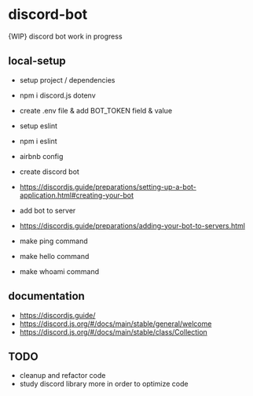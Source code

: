 # discord-bot
{WIP} discord bot work in progress 


## local-setup  
  * setup project / dependencies  
  * npm i discord.js dotenv 
  * create .env file & add BOT_TOKEN field & value 
    
  * setup eslint 
  * npm i eslint 
  * airbnb config 
      
  * create discord bot  
  * https://discordjs.guide/preparations/setting-up-a-bot-application.html#creating-your-bot 
    
  * add bot to server 
  * https://discordjs.guide/preparations/adding-your-bot-to-servers.html 
      
  * make ping command 
  * make hello command 
  * make whoami command 


## documentation 
  * https://discordjs.guide/ 
  * https://discord.js.org/#/docs/main/stable/general/welcome 
  * https://discord.js.org/#/docs/main/stable/class/Collection

 
## TODO 
 * cleanup and refactor code  
 * study discord library more in order to optimize code 
